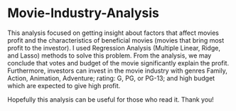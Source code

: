 # Movie-Industry-Analysis

This analysis focused on getting insight about factors that affect movies profit and the characteristics of beneficial movies (movies that bring most profit to the investor). I used Regression Analysis (Multiple Linear, Ridge, and Lasso) methods to solve this problem. From the analysis, we may conclude that votes and budget of the movie significantly explain the profit. Furthermore, investors can invest in the movie industry with genres Family, Action, Animation, Adventure; rating: G, PG, or PG-13; and high budget which are expected to give high profit.

Hopefully this analysis can be useful for those who read it. Thank you!

